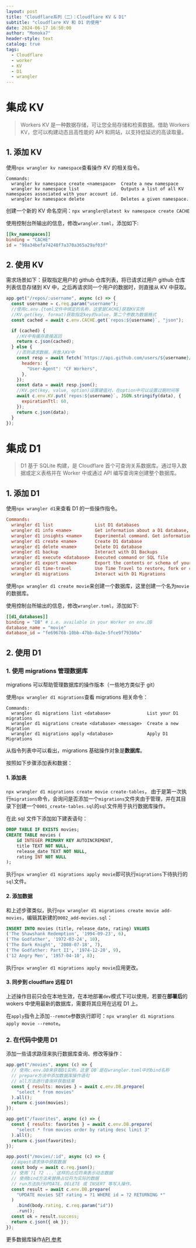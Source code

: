 ```yaml
---
layout: post
title: "Cloudflare系列（二）：Cloudflare KV & D1"
subtitle: "cloudflare KV 和 D1 的使用"
date: 2024-06-17 16:50:00
author: "Momoka7"
header-style: text
catalog: true
tags:
  - Cloudflare
  - worker
  - KV
  - D1
  - wrangler
---
```


# 集成 KV

> Workers KV 是一种数据存储，可让您全局存储和检索数据。借助 Workers KV，您可以构建动态且高性能的 API 和网站，以支持低延迟的高读取量。

## 1. 添加 KV

使用`npx wrangler kv namespace`查看操作 KV 的相关指令。

```
Commands:
  wrangler kv namespace create <namespace>  Create a new namespace
  wrangler kv namespace list                Outputs a list of all KV namespaces associated with your account id.
  wrangler kv namespace delete              Deletes a given namespace.
```

创建一个新的 KV 命名空间：`npx wrangler@latest kv namespace create CACHE`

使用控制台所输出的信息，修改`wrangler.toml`，添加如下:

```toml
[[kv_namespaces]]
binding = "CACHE"
id = "98a34befa74248f7a370a365a29af03f"
```

## 2. 使用 KV

需求场景如下：获取指定用户的 github 仓库列表，将已请求过用户 github 仓库列表信息存储到 KV 中，之后再请求同一个用户的数据时，则直接从 KV 中获取。

```javascript
app.get("/repos/:username", async (c) => {
  const username = c.req.param("username");
  //使用c.env.{toml文件中绑定的名称，这里是CACHE}获取KV实例
  //KV.get(key, format)获取指定key的value，第二个参数为数据格式
  const cached = await c.env.CACHE.get(`repos:${username}`, "json");

  if (cached) {
    //KV中有缓存直接返回
    return c.json(cached);
  } else {
    //否则请求数据，并放入KV中
    const resp = await fetch(`https://api.github.com/users/${username}/repos`, {
      headers: {
        "User-Agent": "CF Workers",
      },
    });
    const data = await resp.json();
    //KV.get(key, value, option)设置键值对，在option中可以设置过期时间等
    await c.env.KV.put(`repos:${username}`, JSON.stringify(data), {
      expirationTtl: 60,
    });
    return c.json(data);
  }
});
```

# 集成 D1

> D1 基于 SQLite 构建，是 Cloudflare 首个可查询关系数据库。通过导入数据或定义表格并在 Worker 中或通过 API 编写查询来创建整个数据库。

## 1. 添加 D1

使用`npx wrangler d1`来查看 D1 的一些操作指令。

```toml
Commands:
  wrangler d1 list                List D1 databases
  wrangler d1 info <name>         Get information about a D1 database, including the current database size and state.
  wrangler d1 insights <name>     Experimental command. Get information about the queries run on a D1 database.
  wrangler d1 create <name>       Create D1 database
  wrangler d1 delete <name>       Delete D1 database
  wrangler d1 backup              Interact with D1 Backups
  wrangler d1 execute <database>  Executed command or SQL file
  wrangler d1 export <name>       Export the contents or schema of your database as a .sql file
  wrangler d1 time-travel         Use Time Travel to restore, fork or copy a database at a specific point-in-time.
  wrangler d1 migrations          Interact with D1 Migrations
```

使用`npx wrangler d1 create movie`来创建一个数据库，这里创建一个名为`movie`的数据库。

使用控制台所输出的信息，修改`wrangler.toml`，添加如下:

```toml
[[d1_databases]]
binding = "DB" # i.e. available in your Worker on env.DB
database_name = "movie"
database_id = "fe69676b-10bb-47bb-8a2e-5fce9f793b0a"
```

## 2. 使用 D1

### 1. 使用 migrations 管理数据库

migrations 可以帮助管理数据库的操作版本（一些地方类似于 git）

使用`npx wrangler d1 migrations`查看 migrations 相关命令：

```
Commands:
  wrangler d1 migrations list <database>              List your D1 migrations
  wrangler d1 migrations create <database> <message>  Create a new Migration
  wrangler d1 migrations apply <database>             Apply D1 Migrations
```

从指令列表中可以看出，migrations 基础操作对象是**数据库**。

按照如下步骤添加表和数据：

#### 1. 添加表

`npx wrangler d1 migrations create movie create-tables`， 由于是第一次执行`migrations`命令，会询问是否添加一个`migrations`文件夹由于管理，并在其目录下创建一个`0001_create-tables.sql`的`sql`文件用于执行数据库操作。

在此 sql 文件下添加如下建表语句：

```sql
DROP TABLE IF EXISTS movies;
CREATE TABLE movies (
	id INTEGER PRIMARY KEY AUTOINCREMENT,
	title TEXT NOT NULL,
	release_date TEXT NOT NULL,
	rating INT NOT NULL
);
```

执行`npx wrangler d1 migrations apply movie`即可执行`migrations`下待执行的`sql`文件。

#### 2. 添加数据

和上述步骤类似，执行`npx wrangler d1 migrations create movie add-movies`，编辑其新建的`0002_add-movies.sql`：

```sql
INSERT INTO movies (title, release_date, rating) VALUES
('The Shawshank Redemption', '1994-09-23', 6),
('The Godfather', '1972-03-24', 10),
('The Dark Knight', '2008-07-18', 7),
('The Godfather: Part II', '1974-12-20', 9),
('12 Angry Men', '1957-04-10', 8);
```

执行`npx wrangler d1 migrations apply movie`应用更改。

#### 3. 同步到 cloudflare 远程 D1

上述操作目前只会在本地生效，在本地部署`dev`模式下可以使用，若要在**部署后**的 wokers 中使用最新的数据库，需要将其应用在远程 D1 上。

在`apply`指令上添加`--remote`参数执行即可：`npx wrangler d1 migrations apply movie --remote`。

### 2. 在代码中使用 D1

添加一些请求路径来执行数据库查询、修改等操作：

```javascript
app.get("/movies", async (c) => {
  // 使用c.env.DB来获取D1实例，这里`DB`是在wrangler.toml中的bind名称
  // prepare方法中添加数据库操作语句
  // all方法进行查询并获取结果
  const { results: movies } = await c.env.DB.prepare(
    "select * from movies"
  ).all();
  return c.json(movies);
});

app.get("/favorites", async (c) => {
  const { results: favorites } = await c.env.DB.prepare(
    "select * from movies order by rating desc limit 3"
  ).all();
  return c.json(favorites);
});

app.post("/movies/:id", async (c) => {
  //从post请求体中获取数据
  const body = await c.req.json();
  // 使用`?1 ?2 ...`这样的占位符来表示动态数据
  // 使用bind方法来替换占位符为实际的数据
  // run方法执行UPDATE、DELETE 或 INSERT 等写入操作。
  const result = await c.env.DB.prepare(
    "UPDATE movies SET rating = ?1 WHERE id = ?2 RETURNING *"
  )
    .bind(body.rating, c.req.param("id"))
    .run();
  const ok = result.success;
  return c.json({ ok });
});
```

更多数据库操作[API 参考](https://developers.cloudflare.com/d1/build-with-d1/d1-client-api/#prepared-and-static-statements)
